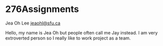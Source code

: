 # 276Assignments
 Jea Oh Lee
 jeaohl@sfu.ca
 
 Hello, my name is Jea Oh but people often call me Jay instead. 
 I am very extroverted person so I really like to work project as a team.
